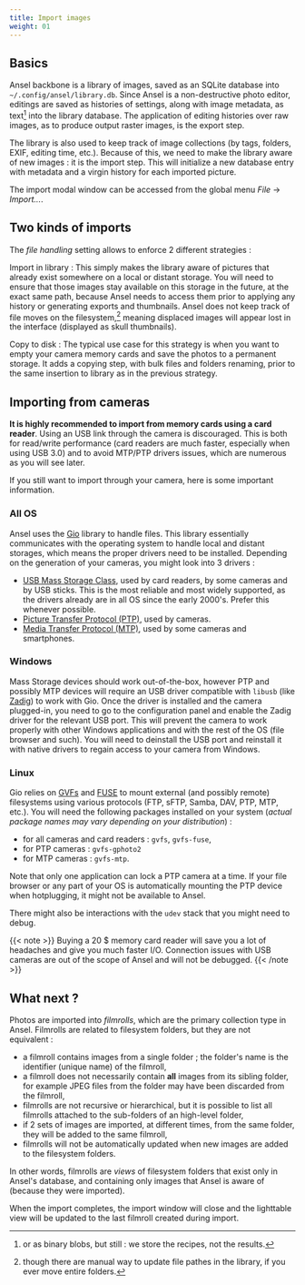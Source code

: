 ```yaml
---
title: Import images
weight: 01
---
```


## Basics

Ansel backbone is a library of images, saved as an SQLite database into `~/.config/ansel/library.db`. Since Ansel is a non-destructive photo editor, editings are saved as histories of settings, along with image metadata, as text[^1] into the library database. The application of editing histories over raw images, as to produce output raster images, is the export step.

The library is also used to keep track of image collections (by tags, folders, EXIF, editing time, etc.). Because of this, we need to make the library aware of new images : it is the import step. This will initialize a new database entry with metadata and a virgin history for each imported picture.

[^1]: or as binary blobs, but still : we store the recipes, not the results.

The import modal window can be accessed from the global menu _File_ → _Import..._.

## Two kinds of imports

The _file handling_ setting allows to enforce 2 different strategies :

Import in library
: This simply makes the library aware of pictures that already exist somewhere on a local or distant storage. You will need to ensure that those images stay available on this storage in the future, at the exact same path, because Ansel needs to access them prior to applying any history or generating exports and thumbnails. Ansel does not keep track of file moves on the filesystem,[^2] meaning displaced images will appear lost in the interface (displayed as skull thumbnails).

[^2]: though there are manual way to update file pathes in the library, if you ever move entire folders.

Copy to disk
: The typical use case for this strategy is when you want to empty your camera memory cards and save the photos to a permanent storage. It adds a copying step, with bulk files and folders renaming, prior to the same insertion to library as in the previous strategy.

## Importing from cameras

__It is highly recommended to import from memory cards using a card reader__. Using an USB link through the camera is discouraged. This is both for read/write performance (card readers are much faster, especially when using USB 3.0) and to avoid MTP/PTP drivers issues, which are numerous as you will see later.

If you still want to import through your camera, here is some important information.

### All OS

Ansel uses the [Gio](https://docs.gtk.org/gio/index.html) library to handle files. This library essentially communicates with the operating system to handle local and distant storages, which means the proper drivers need to be installed. Depending on the generation of your cameras, you might look into 3 drivers :

- [USB Mass Storage Class](https://en.wikipedia.org/wiki/USB_mass_storage_device_class), used by card readers, by some cameras and by USB sticks. This is the most reliable and most widely supported, as the drivers already are in all OS since the early 2000's. Prefer this whenever possible.
- [Picture Transfer Protocol (PTP)](https://en.wikipedia.org/wiki/Picture_Transfer_Protocol), used by cameras.
- [Media Transfer Protocol (MTP)](https://en.wikipedia.org/wiki/Media_Transfer_Protocol), used by some cameras and smartphones.

### Windows

Mass Storage devices should work out-of-the-box, however PTP and possibly MTP devices will require an USB driver compatible with `libusb` (like [Zadig](https://zadig.akeo.ie/)) to work with Gio. Once the driver is installed and the camera plugged-in, you need to go to the configuration panel and enable the Zadig driver for the relevant USB port. This will prevent the camera to work properly with other Windows applications and with the rest of the OS (file browser and such). You will need to deinstall the USB port and reinstall it with native drivers to regain access to your camera from Windows.

### Linux

Gio relies on [GVFs](https://en.wikipedia.org/wiki/GVfs) and [FUSE](https://en.wikipedia.org/wiki/Filesystem_in_Userspace) to mount external (and possibly remote) filesystems using various protocols (FTP, sFTP, Samba, DAV, PTP, MTP, etc.). You will need the following packages installed on your system (_actual package names may vary depending on your distribution_) :

- for all cameras and card readers : `gvfs`, `gvfs-fuse`,
- for PTP cameras : `gvfs-gphoto2`
- for MTP cameras : `gvfs-mtp`.

Note that only one application can lock a PTP camera at a time. If your file browser or any part of your OS is automatically mounting the PTP device when hotplugging, it might not be available to Ansel.

There might also be interactions with the `udev` stack that you might need to debug.

{{< note >}}
Buying a 20 $ memory card reader will save you a lot of headaches and give you much faster I/O. Connection issues with USB cameras are out of the scope of Ansel and will not be debugged.
{{< /note >}}


## What next ?

Photos are imported into _filmrolls_, which are the primary collection type in Ansel. Filmrolls are related to filesystem folders, but they are not equivalent :

- a filmroll contains images from a single folder ; the folder's name is the identifier (unique name) of the filmroll,
- a filmroll does not necessarily contain __all__ images from its sibling folder, for example JPEG files from the folder may have been discarded from the filmroll,
- filmrolls are not recursive or hierarchical, but it is possible to list all filmrolls attached to the sub-folders of an high-level folder,
- if 2 sets of images are imported, at different times, from the same folder, they will be added to the same filmroll,
- filmrolls will not be automatically updated when new images are added to the filesystem folders.

In other words, filmrolls are _views_ of filesystem folders that exist only in Ansel's database, and containing only images that Ansel is aware of (because they were imported).

When the import completes, the import window will close and the lighttable view will be updated to the last filmroll created during import.
